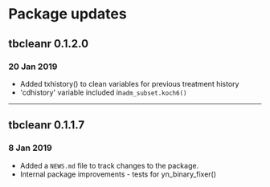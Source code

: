 # Package updates

## tbcleanr 0.1.2.0
### 20 Jan 2019

* Added txhistory() to clean variables for previous treatment history
* 'cdhistory' variable included in`adm_subset.koch6()`

---

## tbcleanr 0.1.1.7
### 8 Jan 2019

* Added a `NEWS.md` file to track changes to the package.
* Internal package improvements - tests for yn_binary_fixer()